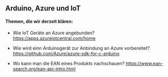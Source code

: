 
## Arduino, Azure und IoT

#### Themen, die wir derzeit klären: 

- Wie IoT Geräte an Azure angebunden? 
https://apps.azureiotcentral.com/home

- Wie wird einn Arduinogerät zur Anbindung an Azure vorbereitet? 
https://github.com/Azure/azure-sdk-for-c-arduino

- Wo kann man die EAN eines Produkts nachschauen?
https://www.ean-search.org/ean-api-intro.html
